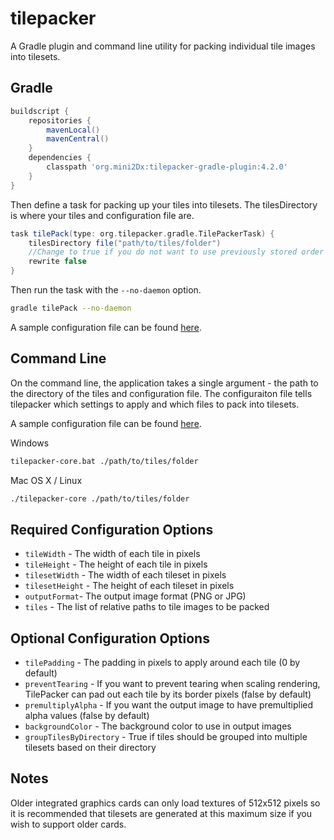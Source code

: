 tilepacker
==========

A Gradle plugin and command line utility for packing individual tile images into tilesets.

Gradle
---------

```gradle
buildscript {
    repositories {
		mavenLocal()
        mavenCentral()
    }
    dependencies {
		classpath 'org.mini2Dx:tilepacker-gradle-plugin:4.2.0'
    }
}
```

Then define a task for packing up your tiles into tilesets. The tilesDirectory is where your tiles and configuration file are.

```gradle
task tilePack(type: org.tilepacker.gradle.TilePackerTask) {
	tilesDirectory file("path/to/tiles/folder")
	//Change to true if you do not want to use previously stored order of tiles
	rewrite false
}
```

Then run the task with the ```--no-daemon``` option.

```bash
gradle tilePack --no-daemon
```

A sample configuration file can be found [here](https://raw.githubusercontent.com/tomcashman/tilepacker/master/config.sample.xml).

Command Line
---------
On the command line, the application takes a single argument - the path to the directory of the tiles and configuration file. The configuraiton file tells tilepacker which settings to apply and which files to pack into tilesets.

A sample configuration file can be found [here](https://raw.githubusercontent.com/tomcashman/tilepacker/master/config.sample.xml).

Windows

```bash
tilepacker-core.bat ./path/to/tiles/folder
```

Mac OS X / Linux

```bash
./tilepacker-core ./path/to/tiles/folder
```


Required Configuration Options
---------
 * ```tileWidth``` - The width of each tile in pixels
 * ```tileHeight``` - The height of each tile in pixels
 * ```tilesetWidth``` - The width of each tileset in pixels
 * ```tilesetHeight``` - The height of each tileset in pixels
 * ```outputFormat```- The output image format (PNG or JPG)
 * ```tiles``` - The list of relative paths to tile images to be packed
 
Optional Configuration Options
---------
 * ```tilePadding``` - The padding in pixels to apply around each tile (0 by default)
 * ```preventTearing``` - If you want to prevent tearing when scaling rendering, TilePacker can pad out each tile by its border pixels (false by default)
 * ```premultiplyAlpha``` - If you want the output image to have premultiplied alpha values (false by default)
 * ```backgroundColor``` - The background color to use in output images
 * ```groupTilesByDirectory``` - True if tiles should be grouped into multiple tilesets based on their directory

Notes
---------
Older integrated graphics cards can only load textures of 512x512 pixels so it is recommended that tilesets are generated at this maximum size if you wish to support older cards.

